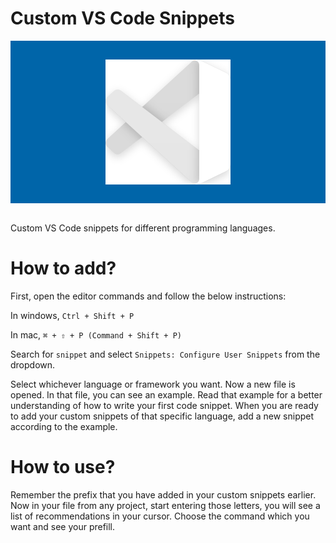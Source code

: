 # Custom VS Code Snippets

<div style="background-color: #0065A9; height: 260px; display: flex; width: 100%; align-items: center; justify-content: center;">
    <img src="vscode-alt.svg" height="200px" alt="Visual Studio Code">
</div>

<br />

Custom VS Code snippets for different programming languages. 

# How to add?

First, open the editor commands and follow the below instructions:

In windows,
`Ctrl + Shift + P`

In mac,
`⌘ + ⇧ + P (Command + Shift + P)`

Search for `snippet` and select `Snippets: Configure User Snippets` from the dropdown.

Select whichever language or framework you want. Now a new file is opened.
In that file, you can see an example. Read that example for a better understanding of how to write your first code snippet.
When you are ready to add your custom snippets of that specific language, add a new snippet according to the example.

# How to use?

Remember the prefix that you have added in your custom snippets earlier.
Now in your file from any project, start entering those letters, you will see a list of recommendations in your cursor.
Choose the command which you want and see your prefill.

